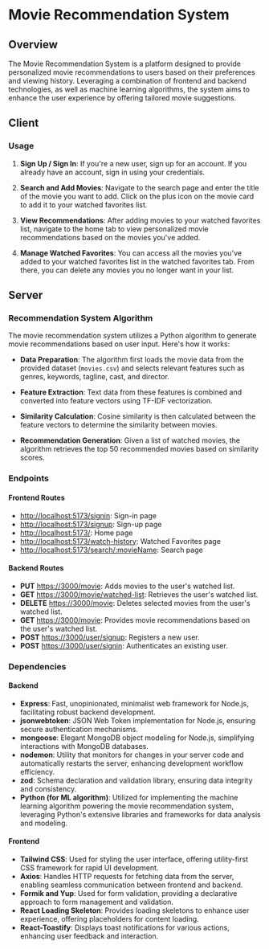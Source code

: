 # Movie Recommendation System
## Overview

The Movie Recommendation System is a platform designed to provide personalized movie recommendations to users based on their preferences and viewing history. Leveraging a combination of frontend and backend technologies, as well as machine learning algorithms, the system aims to enhance the user experience by offering tailored movie suggestions.
## Client

### Usage

1. **Sign Up / Sign In**: If you're a new user, sign up for an account. If you already have an account, sign in using your credentials.

2. **Search and Add Movies**: Navigate to the search page and enter the title of the movie you want to add. Click on the plus icon on the movie card to add it to your watched favorites list.

3. **View Recommendations**: After adding movies to your watched favorites list, navigate to the home tab to view personalized movie recommendations based on the movies you've added.

4. **Manage Watched Favorites**: You can access all the movies you've added to your watched favorites list in the watched favorites tab. From there, you can delete any movies you no longer want in your list.

## Server

### Recommendation System Algorithm

The movie recommendation system utilizes a Python algorithm to generate movie recommendations based on user input. Here's how it works:

-   **Data Preparation**: The algorithm first loads the movie data from the provided dataset (`movies.csv`) and selects relevant features such as genres, keywords, tagline, cast, and director.

-   **Feature Extraction**: Text data from these features is combined and converted into feature vectors using TF-IDF vectorization.

-   **Similarity Calculation**: Cosine similarity is then calculated between the feature vectors to determine the similarity between movies.

-   **Recommendation Generation**: Given a list of watched movies, the algorithm retrieves the top 50 recommended movies based on similarity scores.

### Endpoints

#### Frontend Routes

-   [http://localhost:5173/signin](http://localhost:5173/signin): Sign-in page
-   [http://localhost:5173/signup](http://localhost:5173/signup): Sign-up page
-   [http://localhost:5173/](http://localhost:5173/): Home page
-   [http://localhost:5173/watch-history](http://localhost:5173/watch-history): Watched Favorites page
-   [http://localhost:5173/search/:movieName](http://localhost:5173/search/:movieName): Search page

#### Backend Routes

-   **PUT** [https://3000/movie](https://3000/movie): Adds movies to the user's watched list.
-   **GET** [https://3000/movie/watched-list](https://3000/movie/watched-list): Retrieves the user's watched list.
-   **DELETE** [https://3000/movie](https://3000/movie): Deletes selected movies from the user's watched list.
-   **GET** [https://3000/movie](https://3000/movie): Provides movie recommendations based on the user's watched list.
-   **POST** [https://3000/user/signup](https://3000/user/signup): Registers a new user.
-   **POST** [https://3000/user/signin](https://3000/user/signin): Authenticates an existing user.

### Dependencies

#### Backend

-   **Express**: Fast, unopinionated, minimalist web framework for Node.js, facilitating robust backend development.
-   **jsonwebtoken**: JSON Web Token implementation for Node.js, ensuring secure authentication mechanisms.
-   **mongoose**: Elegant MongoDB object modeling for Node.js, simplifying interactions with MongoDB databases.
-   **nodemon**: Utility that monitors for changes in your server code and automatically restarts the server, enhancing development workflow efficiency.
-   **zod**: Schema declaration and validation library, ensuring data integrity and consistency.
-   **Python (for ML algorithm)**: Utilized for implementing the machine learning algorithm powering the movie recommendation system, leveraging Python's extensive libraries and frameworks for data analysis and modeling.

#### Frontend

-   **Tailwind CSS**: Used for styling the user interface, offering utility-first CSS framework for rapid UI development.
-   **Axios**: Handles HTTP requests for fetching data from the server, enabling seamless communication between frontend and backend.
-   **Formik and Yup**: Used for form validation, providing a declarative approach to form management and validation.
-   **React Loading Skeleton**: Provides loading skeletons to enhance user experience, offering placeholders for content loading.
-   **React-Toastify**: Displays toast notifications for various actions, enhancing user feedback and interaction.

